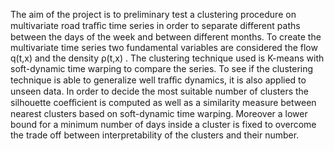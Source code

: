 The aim of the project is to preliminary test a clustering procedure on multivariate road traﬀic time series in order to separate different paths between the days of the week and between different months. To create the multivariate time series two fundamental variables are considered the flow q(t,x) and the density ρ(t,x) . The clustering technique used is K-means with soft-dynamic time warping to compare the series. To see if the clustering technique is able to generalize well traﬀic dynamics, it is also applied to unseen data. In order to decide the most suitable number of clusters the silhouette coeﬀicient is computed as well as a similarity measure between nearest clusters based on soft-dynamic time warping. Moreover a lower bound for a minimum number of days inside a cluster is fixed to overcome the trade off between interpretability of the clusters and their number.
